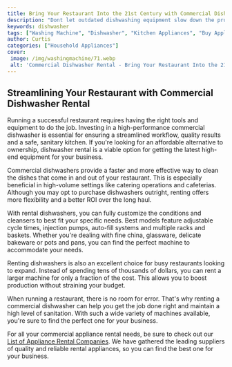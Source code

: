 ```yaml
---
title: Bring Your Restaurant Into the 21st Century with Commercial Dishwasher Rental
description: "Dont let outdated dishwashing equipment slow down the productivity of your restaurant Discover the advantages of renting a commercial dishwasher and bring your restaurant into the 21st century"
keywords: dishwasher
tags: ["Washing Machine", "Dishwasher", "Kitchen Appliances", "Buy Appliance", "Clean Appliance"]
author: Curtis
categories: ["Household Appliances"]
cover: 
 image: /img/washingmachine/71.webp
 alt: 'Commercial Dishwasher Rental - Bring Your Restaurant Into the 21st Century'
---
```

## Streamlining Your Restaurant with Commercial Dishwasher Rental

Running a successful restaurant requires having the right tools and equipment to do the job. Investing in a high-performance commercial dishwasher is essential for ensuring a streamlined workflow, quality results and a safe, sanitary kitchen. If you're looking for an affordable alternative to ownership, dishwasher rental is a viable option for getting the latest high-end equipment for your business.

Commercial dishwashers provide a faster and more effective way to clean the dishes that come in and out of your restaurant. This is especially beneficial in high-volume settings like catering operations and cafeterias. Although you may opt to purchase dishwashers outright, renting offers more flexibility and a better ROI over the long haul. 

With rental dishwashers, you can fully customize the conditions and cleansers to best fit your specific needs. Best models feature adjustable cycle times, injection pumps, auto-fill systems and multiple racks and baskets. Whether you're dealing with fine china, glassware, delicate bakeware or pots and pans, you can find the perfect machine to accommodate your needs.

Renting dishwashers is also an excellent choice for busy restaurants looking to expand. Instead of spending tens of thousands of dollars, you can rent a larger machine for only a fraction of the cost. This allows you to boost production without straining your budget.


When running a restaurant, there is no room for error. That's why renting a commercial dishwasher can help you get the job done right and maintain a high level of sanitation. With such a wide variety of machines available, you're sure to find the perfect one for your business. 

For all your commercial appliance rental needs, be sure to check out our [List of Appliance Rental Companies](./pages/appliance-rental). We have gathered the leading suppliers of quality and reliable rental appliances, so you can find the best one for your business.
